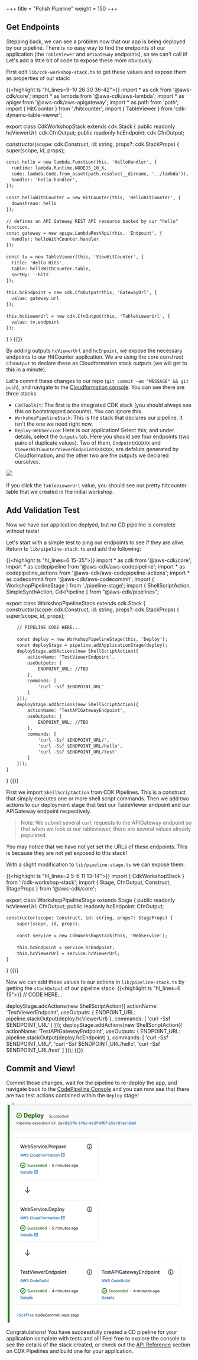 +++
title = "Polish Pipeline"
weight = 150
+++

## Get Endpoints
Stepping back, we can see a problem now that our app is being deployed by our pipeline. There is no easy way to find the endpoints of our application (the `TableViewer` and `APIGateway` endpoints), so we can't call it! Let's add a little bit of code to expose these more obviously.

First edit `lib/cdk-workshop-stack.ts` to get these values and expose them as properties of our stack:

{{<highlight ts "hl_lines=9-10 26 30 36-42">}}
import * as cdk from '@aws-cdk/core';
import * as lambda from '@aws-cdk/aws-lambda';
import * as apigw from '@aws-cdk/aws-apigateway';
import * as path from 'path';
import { HitCounter } from './hitcounter';
import { TableViewer } from 'cdk-dynamo-table-viewer';

export class CdkWorkshopStack extends cdk.Stack {
  public readonly hcViewerUrl: cdk.CfnOutput;
  public readonly hcEndpoint: cdk.CfnOutput;

  constructor(scope: cdk.Construct, id: string, props?: cdk.StackProps) {
    super(scope, id, props);

    const hello = new lambda.Function(this, 'HelloHandler', {
      runtime: lambda.Runtime.NODEJS_10_X,
      code: lambda.Code.from_asset(path.resolve(__dirname, '../lambda')),
      handler: 'hello.handler',
    });

    const helloWithCounter = new HitCounter(this, 'HelloHitCounter', {
      downstream: hello
    });

    // defines an API Gateway REST API resource backed by our "hello" function.
    const gateway = new apigw.LambdaRestApi(this, 'Endpoint', {
      handler: helloWithCounter.handler
    });

    const tv = new TableViewer(this, 'ViewHitCounter', {
      title: 'Hello Hits',
      table: helloWithCounter.table,
      sortBy: '-hits'
    });

    this.hcEndpoint = new cdk.CfnOutput(this, 'GatewayUrl', {
      value: gateway.url
    });

    this.hcViewerUrl = new cdk.CfnOutput(this, 'TableViewerUrl', {
      value: tv.endpoint
    });
  }
}
{{</highlight>}}

By adding outputs `hcViewerUrl` and `hcEnpoint`, we expose the necessary endpoints to our HitCounter application. We are using the core construct `CfnOutput` to declare these as Cloudformation stack outputs (we will get to this in a minute).

Let's commit these changes to our repo (`git commit -am "MESSAGE" && git push`), and navigate to the [Cloudformation console](https://console.aws.amazon.com/cloudformation). You can see there are three stacks. 

* `CDKToolkit`: The first is the integrated CDK stack (you should always see this on bootstrapped accounts). You can ignore this.
* `WorkshopPipelineStack`: This is the stack that declares our pipeline. It isn't the one we need right now.
* `Deploy-WebService`: Here is our application! Select this, and under details, select the `Outputs` tab. Here you should see four endpoints (two pairs of duplicate values). Two of them, `EndpointXXXXXX` and `ViewerHitCounterViewerEndpointXXXXXXX`, are defaluts generated by Cloudformation, and the other two are the outputs we declared ourselves.

![](./stack-outputs.png)

If you click the `TableViewerUrl` value, you should see our pretty hitcounter table that we created in the initial workshop.

## Add Validation Test
Now we have our application deplyed, but no CD pipeline is complete without tests!

Let's start with a simple test to ping our endpoints to see if they are alive.
Return to `lib/pipeline-stack.ts` and add the following:

{{<highlight ts "hl_lines=6 15-35">}}
import * as cdk from '@aws-cdk/core';
import * as codepipeline from '@aws-cdk/aws-codepipeline';
import * as codepipeline_actions from '@aws-cdk/aws-codepipeline-actions';
import * as codecommit from '@aws-cdk/aws-codecommit';
import { WorkshopPipelineStage } from './pipeline-stage';
import { ShellScriptAction, SimpleSynthAction, CdkPipeline } from "@aws-cdk/pipelines";

export class WorkshopPipelineStack extends cdk.Stack {
    constructor(scope: cdk.Construct, id: string, props?: cdk.StackProps) {
        super(scope, id, props);

        // PIPELINE CODE HERE...

        const deploy = new WorkshopPipelineStage(this, 'Deploy');
        const deployStage = pipeline.addApplicationStage(deploy);
        deployStage.addActions(new ShellScriptAction({
            actionName: 'TestViewerEndpoint',
            useOutputs: {
                ENDPOINT_URL: //TBD
            },
            commands: [
                'curl -Ssf $ENDPOINT_URL'
            ]
        }));
        deployStage.addActions(new ShellScriptAction({
            actionName: 'TestAPIGatewayEndpoint',
            useOutputs: {
                ENDPOINT_URL: //TBD
            },
            commands: [
                'curl -Ssf $ENDPOINT_URL/',
                'curl -Ssf $ENDPOINT_URL/hello',
                'curl -Ssf $ENDPOINT_URL/test'
            ]
        }));
    }
}
{{</highlight>}}

First we import `ShellScriptAction` from CDK Pipelines. This is a construct that simply executes one or more shell script commands. Then we add two actions to our deployment stage that test our TableViewer endpoint and our APIGateway endpoint respectively.

> Note: We submit several `curl` requests to the APIGateway endpoint so that when we look at our tableviewer, there are several values already populated.

You may notice that we have not yet set the URLs of these endpoints. This is because they are not yet exposed to this stack!

With a slight modification to `lib/pipeline-stage.ts` we can expose them:

{{<highlight ts "hl_lines=2 5-6 11 13-14">}}
import { CdkWorkshopStack } from './cdk-workshop-stack';
import { Stage, CfnOutput, Construct, StageProps } from '@aws-cdk/core';

export class WorkshopPipelineStage extends Stage {
    public readonly hcViewerUrl: CfnOutput; 
    public readonly hcEndpoint: CfnOutput; 

    constructor(scope: Construct, id: string, props?: StageProps) {
        super(scope, id, props);

        const service = new CdkWorkshopStack(this, 'WebService');

        this.hcEndpoint = service.hcEndpoint;
        this.hcViewerUrl = service.hcViewerUrl;
    }
}
{{</highlight>}}

Now we can add those values to our actions in `lib/pipeline-stack.ts` by getting the `stackOutput` of our pipeline stack:
{{<highlight ts "hl_lines=6 15">}}
// CODE HERE...

deployStage.addActions(new ShellScriptAction({
    actionName: 'TestViewerEndpoint',
    useOutputs: {
        ENDPOINT_URL: pipeline.stackOutput(deploy.hcViewerUrl)
    },
    commands: [
        'curl -Ssf $ENDPOINT_URL'
    ]
}));
deployStage.addActions(new ShellScriptAction({
    actionName: 'TestAPIGatewayEndpoint',
    useOutputs: {
        ENDPOINT_URL: pipeline.stackOutput(deploy.hcEndpoint)
    },
    commands: [
        'curl -Ssf $ENDPOINT_URL/',
        'curl -Ssf $ENDPOINT_URL/hello',
        'curl -Ssf $ENDPOINT_URL/test'
    ]
}));
{{</highlight>}}

## Commit and View!
Commit those changes, wait for the pipeline to re-deploy the app, and navigate back to the [CodePipeline Console](https://console.aws.amazon.com/codesuite/codepipeline/pipelines) and you can now see that there are two test actions contained within the `Deploy` stage!

![](./pipeline-tests.png)

Congratulations! You have successfully created a CD pipeline for your application complete with tests and all! Feel free to explore the console to see the details of the stack created, or check out the [API Reference](https://docs.aws.amazon.com/cdk/api/latest/docs/aws-construct-library.html) section on CDK Pipelines and build one for your application.
